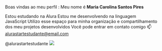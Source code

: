 Boas vindas ao meu perfil  :
Meu nome é **Maria Carolina Santos Pires**

Estou estudando na Alura
Estou me desenvolvendo na linguagem JavaScript
Utilizo esse espaço para minha organização e compartilhamento dos meu projetos desenvolvidos
Você pode entrar em contato comigo 📫
alurastartestudante@email.com

@alurastartestudante
![]([link](https://th.bing.com/th/id/R.595221e0ee9d227f2333dd0683e9a01a?rik=zMjGHch0my%2bQKg&riu=http%3a%2f%2f1.bp.blogspot.com%2f-cILaDFOs2Wg%2fVlNCAYn9g4I%2fAAAAAAAEiFQ%2f-9e76fSG9DU%2fs1600%2fEMOTICONO%2b2.gif&ehk=P43l7Sg0MRUDIFI5MaPBCCwxNIHSKpZOuA3g%2bQdgcsc%3d&risl=&pid=ImgRaw&r=0))
